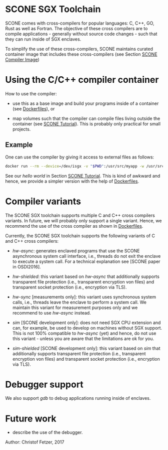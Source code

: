 # SCONE SGX Toolchain 

SCONE comes with cross-compilers for popular languages: C, C++, GO, Rust as well as Fortran.
The objective of these cross compilers are to compile applications - generally without source code changes - such
that they can run inside of SGX enclaves.

To simplify the use of these cross-compilers, SCONE maintains curated container image that includes these cross-compilers (see Section [SCONE Compiler Image](SCONE_CROSS_COMPILER_INSTALLER.md))


# Using the C/C++ compiler container

How to use the compiler:

* use this as a base image and build your programs inside of a container (see [Dockerfiles](SCONE_Dockerfile.md)), or 

* map volumes such that the compiler can compile files living outside the container (see [SCONE Tutorial](SCONE_TUTORIAL.md)). This is probably only practical for small projects.

## Example

One can use the compiler by giving it access to external files as follows:
```bash
docker run --rm --device=/dev/isgx -v "$PWD":/usr/src/myapp -w /usr/src/myapp sgxmusl:draft sgxmusl-hw-async-gcc /usr/src/myapp/myapp.c
```

See our *hello world* in Section [SCONE Tutorial](SCONE_TUTORIAL.md). This is kind of awkward and hence, we
provide a simpler version with the help of [Dockerfiles](SCONE_Dockerfile.md). 

# Compiler variants

The SCONE SGX toolchain supports multiple C and C++ cross compilers variants. In future, we will probably only support a single variant. Hence, we recommend the use of the cross compiler as shown in [Dockerfiles](SCONE_Dockerfile.md).

Currently, the SCONE SGX toolchain supports the following variants of C and C++ cross compilers:

* *hw-async*: generates enclaved programs that use the SCONE asynchronous system call interface, i.e., threads do not exit the enclave to execute a system call. For a technical explanation see [SCONE paper in OSDI2016]. 

* *hw-shielded*: this variant based on *hw-async* that additionally supports transparent file protection (i.e., transparent encryption von files) and transparent socket protection (i.e., encryption via TLS).  

* *hw-sync* [measurements only]: this variant uses synchronous system calls, i.e., threads leave the enclave to perform a system call. We maintain this variant for measurement purposes only and we recommend to use *hw-async* instead.

* *sim* [SCONE development only]: does not need SGX CPU extension and can, for example, be used to develop on machines without SGX support. This is not 100% compatible to *hw-async* (yet) and hence, do not use this variant - unless you are aware that the limitations are ok for you.

* *sim-shielded* [SCONE development only]: this variant based on *sim* that additionally supports transparent file protection (i.e., transparent encryption von files) and transparent socket protection (i.e., encryption via TLS).  

# Debugger support

We also support *gdb* to debug applications running inside of enclaves. 

# Future work

* describe the use of the debugger.


Author: Christof Fetzer, 2017
